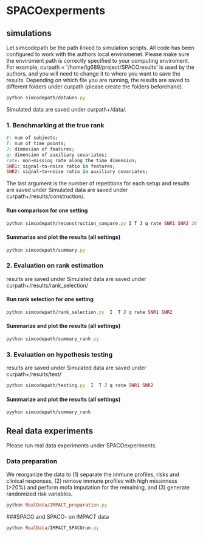 # SPACOexperments

##  simulations
Let simcodepath be the path linked to simulation scripts. All code has been configured to work with the authors local enviromenet. Please make sure the enviroment path is correctly specified to your computing enviroment. For example, curpath = '/home/lg689/project/SPACOresults' is used by the authors, and you will need to change it to where you want to save the results. Depending on which file you are running, the results are saved to different folders under curpath (please create the folders beforehand).
```ruby
python simcodepath/dataGen.py
```
Simulated data are saved under curpath+/data/.
### 1. Benchmarking at the true rank
```ruby
I: num of subjects;
T: num of time points;
J: dimnesion of features;
q: dimension of auxiliary covariates;
rate: non-missing rate along the time dimension;
SNR1: signal-to-noise ratio in features;
SNR2: signal-to-noise ratio in auxiliary covariates;
 ```
The last argument is the number of repetitions for each setup and results are saved under Simulated data are saved under curpath+/results/construction/.
#### Run comparison for one setting
```ruby
python simcodepath/reconstruction_compare.py I T J q rate SNR1 SNR2 20
```
#### Summarize and plot the results (all settings)
```ruby
python simcodepath/summary.py
```
### 2. Evaluation on rank estimation
results are saved under Simulated data are saved under curpath+/results/rank_selection/
#### Run rank selection for one setting
```ruby
python simcodepath/rank_selection.py  I  T J q rate SNR1 SNR2
```
#### Summarize and plot the results (all settings)
```ruby
python simcodepath/summary_rank.py
```
### 3. Evaluation on hypothesis testing
results are saved under Simulated data are saved under curpath+/results/test/
```ruby
python simcodepath/testing.py  I  T J q rate SNR1 SNR2
```
#### Summarize and plot the results (all settings)
```{ruby}
pyyhon simcodepath/summary_rank
```
## Real data experiments
Please run real data experiments under SPACOexperiments.
### Data preparation
We reorganize the data to (1) separate the immune profiles, risks and clinical responses, (2) remove immune profiles with high missinness (>20%) and perform mofa imputation for the remaining, and (3) generate randomized risk variables.
```ruby
python RealData/IMPACT_preparation.py
```
###SPACO and SPACO- on IMPACT data
```ruby
python RealData/IMPACT_SPACOrun.py
```






